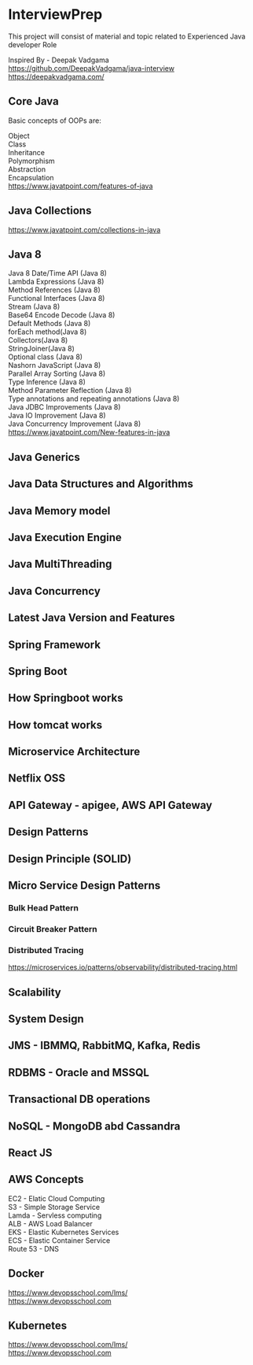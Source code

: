 # InterviewPrep
This project will consist of material and topic related to Experienced Java developer Role <br/>

Inspired By - Deepak Vadgama <br/>
https://github.com/DeepakVadgama/java-interview <br/>
https://deepakvadgama.com/ <br/>

## Core Java
Basic concepts of OOPs are:

Object <br/>
Class <br/>
Inheritance <br/>
Polymorphism <br/>
Abstraction <br/>
Encapsulation <br/>
https://www.javatpoint.com/features-of-java

## Java Collections
https://www.javatpoint.com/collections-in-java

## Java 8 
Java 8 Date/Time API (Java 8) <br/>
Lambda Expressions (Java 8) <br/>
Method References (Java 8) <br/>
Functional Interfaces (Java 8) <br/>
Stream (Java 8) <br/>
Base64 Encode Decode (Java 8) <br/>
Default Methods (Java 8) <br/>
forEach method(Java 8) <br/>
Collectors(Java 8) <br/>
StringJoiner(Java 8) <br/>
Optional class (Java 8) <br/>
Nashorn JavaScript (Java 8) <br/>
Parallel Array Sorting (Java 8) <br/>
Type Inference (Java 8) <br/>
Method Parameter Reflection (Java 8) <br/>
Type annotations and repeating annotations (Java 8) <br/>
Java JDBC Improvements (Java 8) <br/>
Java IO Improvement (Java 8) <br/>
Java Concurrency Improvement (Java 8) <br/>
https://www.javatpoint.com/New-features-in-java

## Java Generics

## Java Data Structures and Algorithms

## Java Memory model

## Java Execution Engine

## Java MultiThreading

## Java Concurrency

## Latest Java Version and Features

## Spring Framework

## Spring Boot

## How Springboot works

## How tomcat works

## Microservice Architecture

## Netflix OSS

## API Gateway - apigee, AWS API Gateway

## Design Patterns

## Design Principle (SOLID)

## Micro Service Design Patterns

### Bulk Head Pattern

### Circuit Breaker Pattern

### Distributed Tracing
https://microservices.io/patterns/observability/distributed-tracing.html

## Scalability

## System Design

## JMS - IBMMQ, RabbitMQ, Kafka, Redis

## RDBMS - Oracle and MSSQL

## Transactional DB operations

## NoSQL - MongoDB abd Cassandra

## React JS

## AWS Concepts 
EC2 - Elatic Cloud Computing <br/>
S3 - Simple Storage Service <br/>
Lamda - Servless computing <br/>
ALB - AWS Load Balancer <br/>
EKS - Elastic Kubernetes Services <br/>
ECS - Elastic Container Service <br/>
Route 53 - DNS <br/>

## Docker
https://www.devopsschool.com/lms/ <br />
https://www.devopsschool.com

## Kubernetes
https://www.devopsschool.com/lms/ <br />
https://www.devopsschool.com

